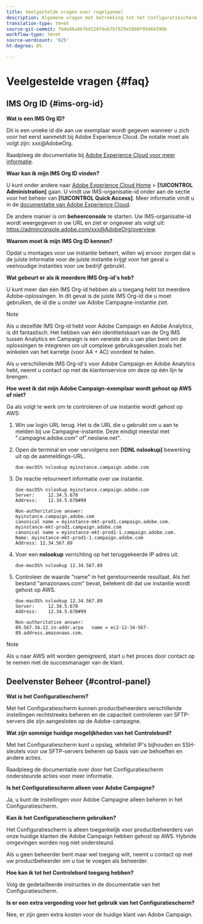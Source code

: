 ```yaml
---
title: Veelgestelde vragen over regelpaneel
description: Algemene vragen met betrekking tot het Configuratiescherm
translation-type: tm+mt
source-git-commit: 7bde86a86fbd128f4eb7bf029e58b0f95964390b
workflow-type: tm+mt
source-wordcount: '625'
ht-degree: 8%

---
```



# Veelgestelde vragen {#faq}

## IMS Org ID {#ims-org-id}

**Wat is een IMS Org ID?**

Dit is een unieke id die aan uw exemplaar wordt gegeven wanneer u zich voor het eerst aanmeldt bij Adobe Experience Cloud. De notatie moet als volgt zijn: xxx@AdobeOrg.

Raadpleeg de documentatie bij [Adobe Experience Cloud voor meer informatie](https://marketing.adobe.com/resources/help/en_US/mcloud/organizations.html).

**Waar kan ik mijn IMS Org ID vinden?**

U kunt onder andere naar [Adobe Experience Cloud Home](https://experiencecloud.adobe.com/) > **[!UICONTROL Administration]** gaan. U vindt uw IMS-organisatie-id onder aan de sectie voor het beheer van **[!UICONTROL Quick Access]**. Meer informatie vindt u in de [documentatie van Adobe Experience Cloud](https://marketing.adobe.com/resources/help/en_US/mcloud/organizations.html).

De andere manier is om **beheerconsole** te starten. Uw IMS-organisatie-id wordt weergegeven in uw URL en ziet er ongeveer als volgt uit: https://adminconsole.adobe.com/xxx@AdobeOrg/overview.

**Waarom moet ik mijn IMS Org ID kennen?**

Opdat u montages voor uw instantie beheert, willen wij ervoor zorgen dat u de juiste informatie voor de juiste instantie krijgt voor het geval u veelvoudige instanties voor uw bedrijf gebruikt.

**Wat gebeurt er als ik meerdere IMS Org-id&#39;s heb?**

U kunt meer dan één IMS Org-id hebben als u toegang hebt tot meerdere Adobe-oplossingen. In dit geval is de juiste IMS Org-id die u moet gebruiken, de id die u onder uw Adobe Campagne-instantie ziet.

>[!NOTE]
>
>Als u dezelfde IMS Org-id hebt voor Adobe Campaign en Adobe Analytics, is dit fantastisch. Het hebben van één identiteitskaart van de Org IMS tussen Analytics en Campaign is een vereiste als u van plan bent om de oplossingen te integreren om uit complexe gebruiksgevallen zoals het winkelen van het karretje (voor AA + AC) voordeel te halen.
>
>Als u verschillende IMS Org-id&#39;s voor Adobe Campaign en Adobe Analytics hebt, neemt u contact op met de klantenservice om deze op één lijn te brengen.

**Hoe weet ik dat mijn Adobe Campaign-exemplaar wordt gehost op AWS of niet?**

Ga als volgt te werk om te controleren of uw instantie wordt gehost op AWS:

1. Win uw login URL terug. Het is de URL die u gebruikt om u aan te melden bij uw Campagne-instantie. Deze eindigt meestal met &quot;.campagne.adobe.com&quot; of&quot;.neolane.net&quot;.
1. Open de terminal en voer vervolgens een **[!DNL nslookup]** bewerking uit op de aanmeldings-URL.

   `doe-macOS% nslookup myinstance.campaign.adobe.com`

1. De reactie retourneert informatie over uw instantie.

   ```
   doe-macOS% nslookup myinstance.campaign.adobe.com
   Server:     12.34.5.678
   Address:    12.34.5.678#99
   
   Non-authoritative answer:
   myinstance.campaign.adobe.com
   canonical name = myinstance-mkt-prod1.campaign.adobe.com.
   myinstance-mkt-prod1.campaign.adobe.com
   canonical name = myinstance-mkt-prod1-1.campaign.adobe.com.
   Name: myinstance-mkt-prod1-1.campaign.adobe.com
   Address: 12.34.567.89
   ```

1. Voer een **nslookup** verrichting op het teruggekeerde IP adres uit.

   `doe-macOS% nslookup 12.34.567.89`

1. Controleer de waarde &quot;name&quot; in het geretourneerde resultaat. Als het bestand &quot;amazonaws.com&quot; bevat, betekent dit dat uw instantie wordt gehost op AWS.

   ```
   doe-macOS% nslookup 12.34.567.89
   Server:     12.34.5.678
   Address:    12.34.5.678#99
   
   Non-authoritative answer:
   89.567.34.12.in-addr.arpa   name = ec2-12-34-567-89.address.amazonaws.com.
   ```

>[!NOTE]
>
>Als u naar AWS wilt worden gemigreerd, start u het proces door contact op te nemen met de succesmanager van de klant.

## Deelvenster Beheer {#control-panel}

**Wat is het Configuratiescherm?**

Met het Configuratiescherm kunnen productbeheerders verschillende instellingen rechtstreeks beheren en de capaciteit controleren van SFTP-servers die zijn aangesloten op de Adobe-campagne.

**Wat zijn sommige huidige mogelijkheden van het Controlebord?**

Met het Configuratiescherm kunt u opslag, whitelist IP&#39;s bijhouden en SSH-sleutels voor uw SFTP-servers beheren op basis van uw behoeften en andere acties.

Raadpleeg de documentatie over door het Configuratiescherm ondersteunde acties voor meer informatie.

**Is het Configuratiescherm alleen voor Adobe Campagne?**

Ja, u kunt de instellingen voor Adobe Campagne alleen beheren in het Configuratiescherm.

**Kan ik het Configuratiescherm gebruiken?**

Het Configuratiescherm is alleen toegankelijk voor productbeheerders van onze huidige klanten die Adobe Campaign hebben gehost op AWS. Hybride omgevingen worden nog niet ondersteund.

Als u geen beheerder bent maar wel toegang wilt, neemt u contact op met uw productbeheerder om u toe te voegen als beheerder.

**Hoe kan ik tot het Controlebord toegang hebben?**

Volg de gedetailleerde instructies in de documentatie van het Configuratiescherm.

**Is er een extra vergoeding voor het gebruik van het Configuratiescherm?**

Nee, er zijn geen extra kosten voor de huidige klant van Adobe Campaign.
